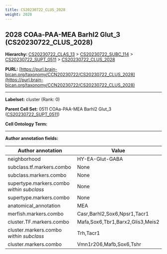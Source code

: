 ```yaml
---
title: CS20230722_CLUS_2028
weight: 2028
---
```

## 2028 COAa-PAA-MEA Barhl2 Glut_3 (CS20230722_CLUS_2028)
<b>Hierarchy: </b>
[CS20230722_CLAS_13](../CS20230722_CLAS_13) >
[CS20230722_SUBC_114](../CS20230722_SUBC_114) >
[CS20230722_SUPT_0511](../CS20230722_SUPT_0511) >
[CS20230722_CLUS_2028](../CS20230722_CLUS_2028)

**PURL:** [https://purl.brain-bican.org/taxonomy/CCN20230722/CS20230722_CLUS_2028](https://purl.brain-bican.org/taxonomy/CCN20230722/CS20230722_CLUS_2028)

---


**Labelset:** cluster (Rank: 0)

**Parent Cell Set:** 0511 COAa-PAA-MEA Barhl2 Glut_3 ([CS20230722_SUPT_0511](../CS20230722_SUPT_0511))



**Cell Ontology Term:** 

[MARKER GENES.]: #


---

[TRANSFERRED ANNOTATIONS.]: #


[AUTHOR ANNOTATION FIELDS.]: #


**Author annotation fields:**

| Author annotation | Value |
|-------------------|-------|
|neighborhood|HY-EA-Glut-GABA|
|subclass.tf.markers.combo|None|
|subclass.markers.combo|None|
|supertype.markers.combo _within subclass_|None|
|supertype.markers.combo|None|
|anatomical_annotation|MEA|
|merfish.markers.combo|Casr,Barhl2,Sox6,Npsr1,Tacr1|
|cluster.TF.markers.combo|Mafa,Sox6,Tbr1,Barx2,Glis3,Meis2|
|cluster.markers.combo _within subclass_|Trh,Tacr1|
|cluster.markers.combo|Vmn1r206,Mafb,Sox6,Tshr|
